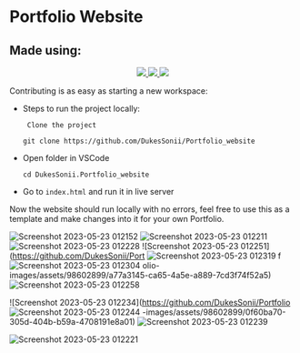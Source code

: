 # Portfolio Website

<p align="center">
</p>

## Made using:

<p align="center">
<a href="#">
	<img src="https://img.shields.io/badge/HTML5-E34F26?style=for-the-badge&logo=html5&logoColor=white" />
</a>
<a href="#">
	<img src="https://img.shields.io/badge/CSS3-1572B6?style=for-the-badge&logo=css3&logoColor=white" />
</a>
<a href="#">
	<img src="https://img.shields.io/badge/JavaScript-323330?style=for-the-badge&logo=javascript&logoColor=F7DF1E" />
</a>
</p>

<!-- ## View it [here :globe_with_meridians:](https://asmit2952.github.io/)
 -->
Contributing is as easy as starting a new workspace:

<!-- [![Open in Gitpod](https://www.gitpod.io/svg/open-in-gitpod.svg)](https://gitpod.io/#https://github.com/Asmit2952/Asmit2952.github.io)
 -->
* Steps to run the project locally:

   ` Clone the project`

     `git clone https://github.com/DukesSonii/Portfolio_website`

 * Open folder in VSCode

   `cd DukesSonii.Portfolio_website`

* Go to `index.html` and run it in live server

Now the website should run locally with no errors, feel free to use this as a template and make changes into it for your own Portfolio.

![Screenshot 2023-05-23 012152](https://github.com/DukesSonii/Portfolio-images/assets/98602899/83b0bbc1-5191-49dd-83b9-a13c8a9fa8ad)
![Screenshot 2023-05-23 012211](https://github.com/DukesSonii/Portfolio-images/assets/98602899/5fb9d576-9fb1-4a32-930e-a50c3d4c9481)
![Screenshot 2023-05-23 012228](https://github.com/DukesSonii/Portfolio-images/assets/98602899/042b079e-70bd-46b8-a1ab-c979d355f42f)
![Screenshot 2023-05-23 012251](https://github.com/DukesSonii/Port
![Screenshot 2023-05-23 012319](https://github.com/DukesSonii/Portfolio-images/assets/98602899/5a95fc5b-090a-4d44-a645-eadd0760902b)
f
![Screenshot 2023-05-23 012304](https://github.com/DukesSonii/Portfolio-images/assets/98602899/599a9d8c-6e8d-41c7-91a9-a9ac9638f328)
olio-images/assets/98602899/a77a3145-ca65-4a5e-a889-7cd3f74f52a5)
![Screenshot 2023-05-23 012258](https://github.com/DukesSonii/Portfolio-images/assets/98602899/1da42d0b-1dad-4631-a6c1-3ce091723edc)


![Screenshot 2023-05-23 012234](https://github.com/DukesSonii/Portfolio
![Screenshot 2023-05-23 012244](https://github.com/DukesSonii/Portfolio-images/assets/98602899/e39dc802-7751-4ae7-8d9b-9531c5b35c1f)
-images/assets/98602899/0f60ba70-305d-404b-b59a-4708191e8a01)
![Screenshot 2023-05-23 012239](https://github.com/DukesSonii/Portfolio-images/assets/98602899/68bc26db-a4e3-4c5c-b83d-c3c17fcd1675)


![Screenshot 2023-05-23 012221](https://github.com/DukesSonii/Portfolio-images/assets/98602899/72989354-787f-4dca-b73e-2d6ef94f0f2f)

